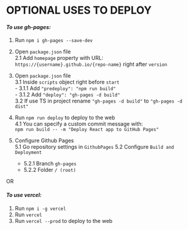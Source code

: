# OPTIONAL USES TO DEPLOY

#### _To use gh-pages:_

1. Run `npm i gh-pages --save-dev`
2. Open `package.json` file  
   2.1 Add `homepage` property with URL: `https://{username}.github.io/{repo-name}` right after `version`
3. Open `package.json` file  
    3.1 Inside `scripts` object right before `start`  
        - 3.1.1 Add `"predeploy": "npm run build"`  
        - 3.1.2 Add `"deploy": "gh-pages -d build"`  
    3.2 If use TS in project rename `"gh-pages -d build"` to `"gh-pages -d dist"`

4. Run `npm run deploy` to deploy to the web  
   4.1 You can specify a custom commit message with:  
   `npm run build -- -m "Deploy React app to GitHub Pages"`
5. Configure Github Pages  
   5.1 Go repository settings in `GithubPages`
   5.2 Configure `Build and Deployment`
   - 5.2.1 Branch `gh-pages`
   - 5.2.2 Folder `/ (root)`

OR

#### _To use vercel:_

1. Run `npm i -g vercel`
2. Run `vercel`
3. Run `vercel --prod` to deploy to the web
